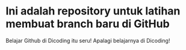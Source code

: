 # Ini adalah repository untuk latihan membuat branch baru di GitHub
Belajar Github di Dicoding itu seru!
Apalagi belajarnya di Dicoding!
